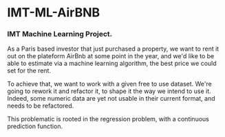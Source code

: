 # IMT-ML-AirBNB

### IMT Machine Learning Project.

As a Paris based investor that just purchased a property, we want to rent it out on the plateform AirBnb at some point in the year, and we'd like to be able to estimate via a machine learning algorithm, the best price we could set for the rent.

To achieve that, we want to work with a given free to use dataset. We're going to rework it and refactor it, to shape it the way we intend to use it. Indeed, some numeric data are yet not usable in their current format, and needs to be refactored.

This problematic is rooted in the regression problem, with a continuous prediction function.